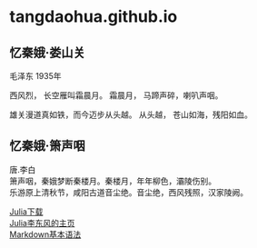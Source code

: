 # tangdaohua.github.io

## 忆秦娥·娄山关
毛泽东
1935年

西风烈，
长空雁叫霜晨月。
霜晨月，
马蹄声碎，喇叭声咽。

雄关漫道真如铁，而今迈步从头越。
从头越，
苍山如海，残阳如血。

## 忆秦娥·箫声咽
唐.李白  
箫声咽，秦娥梦断秦楼月。秦楼月，年年柳色，灞陵伤别。  
乐游原上清秋节，咸阳古道音尘绝。音尘绝，西风残照，汉家陵阙。


<a href="https://julialang.org/downloads" target="_blank">Julia下载</a>  
<a href="https://www.math.pku.edu.cn/teachers/lidf" target="_blank">Julia李东风的主页</a>  
<a href="https://www.jianshu.com/p/191d1e21f7ed" target="_blank">Markdown基本语法</a>
